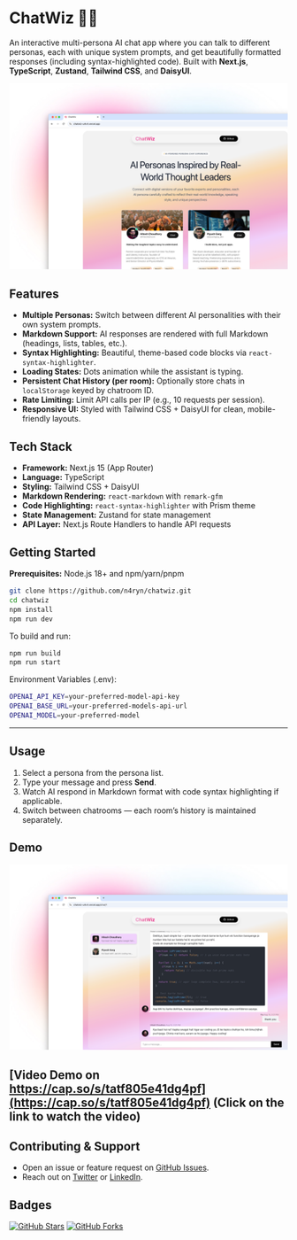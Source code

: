 # ChatWiz 🤖💬

An interactive multi-persona AI chat app where you can talk to different personas, each with unique system prompts, and get beautifully formatted responses (including syntax-highlighted code). Built with **Next.js**, **TypeScript**, **Zustand**, **Tailwind CSS**, and **DaisyUI**.

![Project Screenshot](./public/project.png)

## Features

- **Multiple Personas:** Switch between different AI personalities with their own system prompts.
- **Markdown Support:** AI responses are rendered with full Markdown (headings, lists, tables, etc.).
- **Syntax Highlighting:** Beautiful, theme-based code blocks via `react-syntax-highlighter`.
- **Loading States:** Dots animation while the assistant is typing.
- **Persistent Chat History (per room):** Optionally store chats in `localStorage` keyed by chatroom ID.
- **Rate Limiting:** Limit API calls per IP (e.g., 10 requests per session).
- **Responsive UI:** Styled with Tailwind CSS + DaisyUI for clean, mobile-friendly layouts.

## Tech Stack

- **Framework:** Next.js 15 (App Router)
- **Language:** TypeScript
- **Styling:** Tailwind CSS + DaisyUI
- **Markdown Rendering:** `react-markdown` with `remark-gfm`
- **Code Highlighting:** `react-syntax-highlighter` with Prism theme
- **State Management:** Zustand for state management
- **API Layer:** Next.js Route Handlers to handle API requests

## Getting Started

**Prerequisites:** Node.js 18+ and npm/yarn/pnpm

```bash
git clone https://github.com/n4ryn/chatwiz.git
cd chatwiz
npm install
npm run dev
```

To build and run:

```bash
npm run build
npm run start
```

Environment Variables (.env):

```bash
OPENAI_API_KEY=your-preferred-model-api-key
OPENAI_BASE_URL=your-preferred-models-api-url
OPENAI_MODEL=your-preferred-model
```

---

## Usage

1. Select a persona from the persona list.
2. Type your message and press **Send**.
3. Watch AI respond in Markdown format with code syntax highlighting if applicable.
4. Switch between chatrooms — each room’s history is maintained separately.

## Demo

![Chat Screenshot](./public/chat.png)

## [Video Demo on https://cap.so/s/tatf805e41dg4pf](https://cap.so/s/tatf805e41dg4pf) (Click on the link to watch the video)

## Contributing & Support

- Open an issue or feature request on [GitHub Issues](https://github.com/n4ryn/chatwiz/issues).
- Reach out on [Twitter](https://x.com/n4ryn_) or [LinkedIn](https://www.linkedin.com/in/n4ryn/).

## Badges

[![GitHub Stars](https://img.shields.io/github/stars/n4ryn/chatwiz?style=for-the-badge&color=1a1b27&logo=github&logoColor=FFFFFF)](https://github.com/n4ryn/chatwiz/stargazers)
[![GitHub Forks](https://img.shields.io/github/forks/n4ryn/chatwiz?style=for-the-badge&color=1a1b27&logo=github&logoColor=FFFFFF)](https://github.com/n4ryn/chatwiz/network)
